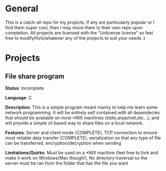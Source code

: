 # General
This is a catch-all repo for my projects. If any are particularly popular or I find them super cool, then I may move them to their own repo upon completion. All projects are licensed with the "Unlicense license" so feel free to modify/fork/whatever any of the projects to suit your needs :)

# Projects
## File share program
**Status**: incomplete

**Language**: C

**Description**: This is a simple program meant mainly to help me learn some network programming. It will be entirely self contained with all dependecies that should be available on most *NIX machines (stdio,arpa/inet,etc...), and will provide a simple cli based way to share files on a local network.

**Features**: Server and client mode (COMPLETE), TCP connection to ensure most reliable data transfer (COMPLETE), serialization so that any type of file can be transferred, encryption/decryption when sending

**Limitations/Quirks**: Must be used on a *NIX machine (feel free to fork and make it work on Windows/Mac though!), No directory traversal so the server must be ran from the folder that has the file you want
